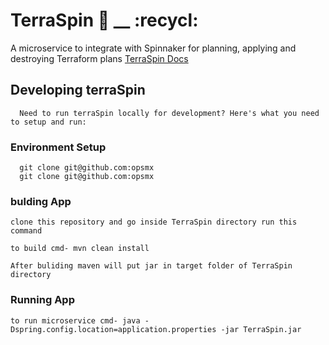 # TerraSpin  :beginner: __ :recycl:

A microservice to integrate with Spinnaker for planning, applying and destroying Terraform plans
[TerraSpin Docs](https://docs.opsmx.com/codelabs/terraform-spinnaker) 
##  Developing terraSpin
	  Need to run terraSpin locally for development? Here's what you need to setup and run:

###	  Environment Setup
	  git clone git@github.com:opsmx
	  git clone git@github.com:opsmx

###	  bulding App
    clone this repository and go inside TerraSpin directory run this command

    to build cmd- mvn clean install  

    After buliding maven will put jar in target folder of TerraSpin directory


###	  Running App
    to run microservice cmd- java -Dspring.config.location=application.properties -jar TerraSpin.jar 


